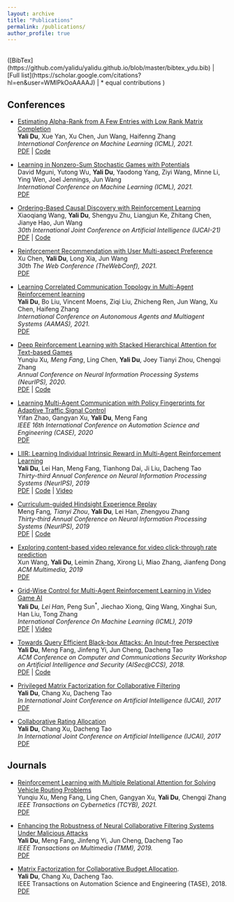 ```yaml
---
layout: archive
title: "Publications"
permalink: /publications/
author_profile: true
---
```

<br>
([BibTex](https://github.com/yalidu/yalidu.github.io/blob/master/bibtex_ydu.bib) 
| [Full list](https://scholar.google.com/citations?hl=en&user=WMlPkOoAAAAJ)
| * equal contributions
)

## Conferences

* [Estimating Alpha-Rank from A Few Entries with Low Rank Matrix Completion]() <br>
**Yali Du**, Xue Yan, Xu Chen, Jun Wang, Haifenng Zhang <br>
<i>  International Conference on Machine Learning (ICML), 2021.  </i> <br>
 [PDF](http://proceedings.mlr.press/v139/du21e/du21e.pdf)
 |
 [Code](https://github.com/yalidu/optEval)

* [Learning in Nonzero-Sum Stochastic Games with Potentials]() <br>
David Mguni, Yutong Wu, **Yali Du**, Yaodong Yang, Ziyi Wang, Minne Li, Ying Wen, Joel Jennings, Jun Wang <br>
<i>  International Conference on Machine Learning (ICML), 2021.  </i> <br>
 [PDF](https://arxiv.org/pdf/2103.09284.pdf)


* [Ordering-Based Causal Discovery with Reinforcement Learning]() <br>
Xiaoqiang Wang,
**Yali Du**,
Shengyu Zhu,
Liangjun Ke,
Zhitang Chen,
Jianye Hao,
Jun Wang  <br>
<i> 30th International Joint Conference on Artificial Intelligence (IJCAI-21) </i> <br> 
[PDF](https://arxiv.org/abs/2105.06631)
|
[Code](https://github.com/huawei-noah/trustworthyAI/tree/master/gcastle)


* [Reinforcement Recommendation with User Multi-aspect Preference]() <br>
Xu Chen, **Yali Du**, Long Xia,  Jun Wang <br>
<i> 30th The Web Conference (TheWebConf), 2021.  </i> <br>
 [PDF](https://drive.google.com/file/d/1sgF6G6I2fhOwCGNS3Tfwc12C1y01B2VC/view?usp=sharing)

* [Learning Correlated Communication Topology in Multi-Agent Reinforcement learning]() <br>
**Yali Du**,  Bo Liu, Vincent Moens, Ziqi Liu,  Zhicheng Ren,  Jun Wang, Xu Chen, Haifeng Zhang <br>
<i> International Conference on Autonomous Agents and Multiagent Systems (AAMAS), 2021.  </i> <br>
 [PDF](http://www.ifaamas.org/Proceedings/aamas2021/pdfs/p456.pdf)

* [Deep Reinforcement Learning with Stacked Hierarchical Attention for Text-based Games]() <br>
Yunqiu Xu<sup>*</sup>, Meng Fang<sup>*</sup>, Ling Chen, **Yali Du**, Joey Tianyi Zhou, Chengqi Zhang <br>
<i> Annual Conference on Neural Information Processing Systems (NeurIPS), 2020.  </i> <br>
 [PDF](https://arxiv.org/abs/2010.11655)
| [Code](https://github.com/YunqiuXu/SHA-KG)

* [Learning Multi-Agent Communication with Policy Fingerprints for Adaptive Traffic Signal Control]() <br>
Yifan Zhao, Gangyan Xu, **Yali Du**, Meng Fang <br>
<i> IEEE 16th International Conference on Automation Science and Engineering (CASE), 2020 </i> <br>
 [PDF](https://ieeexplore.ieee.org/document/9216981)
 
* [LIIR: Learning Individual Intrinsic Reward in Multi-Agent Reinforcement Learning]() <br>
**Yali Du**, Lei Han, Meng Fang, Tianhong Dai, Ji Liu, Dacheng Tao<br>
<i> Thirty-third Annual Conference on Neural Information Processing Systems (NeurIPS), 2019 </i> <br>
[PDF](http://papers.nips.cc/paper/8691-liir-learning-individual-intrinsic-reward-in-multi-agent-reinforcement-learning.pdf) 
| [Code](https://github.com/yalidu/liir)
| [Video](https://drive.google.com/file/d/1JZFRF2cDoBQLzgxRg3I2fgAAnLEvH-01/view)

* [Curriculum-guided Hindsight Experience Replay]() <br>
Meng Fang<sup>*</sup>, Tianyi Zhou<sup>*</sup>, **Yali Du**, Lei Han, Zhengyou Zhang <br>
<i> Thirty-third Annual Conference on Neural Information Processing Systems (NeurIPS), 2019 </i> <br>
[PDF](https://papers.nips.cc/paper/9425-curriculum-guided-hindsight-experience-replay.pdf)
| [Code](https://github.com/mengf1/cher)

* [Exploring content-based video relevance for video click-through rate prediction]() <br>
Xun Wang, **Yali Du**, Leimin Zhang, Xirong Li, Miao Zhang, Jianfeng Dong <br>
<i> ACM Multimedia, 2019</i> <br>
[PDF](https://dl.acm.org/doi/pdf/10.1145/3343031.3356053)

* [Grid-Wise Control for Multi-Agent Reinforcement Learning in Video Game AI]() <br>
 **Yali Du**<sup>*</sup>, Lei Han<sup>*</sup>, Peng Sun<sup>*</sup>, Jiechao Xiong, Qing Wang, Xinghai Sun, Han Liu, Tong Zhang <br>
<i> International Conference On Machine Learning (ICML), 2019</i> <br>
[PDF](http://proceedings.mlr.press/v97/han19a/han19a.pdf)
| [Video](https://www.youtube.com/watch?v=LTcr01iTgZA)
* [Towards Query Efficient Black-box Attacks: An Input-free Perspective]() <br>
**Yali Du**, Meng Fang, Jinfeng Yi, Jun Cheng, Dacheng Tao <br>
<i> ACM Conference on Computer and Communications Security Workshop on
Artificial Intelligence and Security (AISec@CCS), 2018. </i> <br>
[PDF](https://dl.acm.org/doi/pdf/10.1145/3270101.3270106) |
[Code](https://github.com/yalidu/input-free-attack)

* [Privileged Matrix Factorization for Collaborative Filtering]() <br>
**Yali Du**, Chang Xu, Dacheng Tao <br>
<i>  In International Joint Conference on Artificial Intelligence (IJCAI), 2017 </i> <br>
[PDF](https://opus.lib.uts.edu.au/bitstream/10453/126369/1/0223.pdf)

* [Collaborative Rating Allocation]() <br>
**Yali Du**, Chang Xu, Dacheng Tao <br>
<i>In International Joint Conference on Artificial Intelligence (IJCAI), 2017  </i> <br>
[PDF](https://opus.lib.uts.edu.au/bitstream/10453/126336/4/ijcai17-Collaborative%20Rating%20Allocation.pdf)

## Journals

* [ Reinforcement Learning with Multiple Relational Attention for Solving Vehicle Routing Problems
]() <br>
Yunqiu Xu, Meng Fang, Ling Chen, Gangyan Xu, **Yali Du**, Chengqi Zhang <br>
<i> IEEE Transactions on Cybernetics (TCYB), 2021.  </i> <br>
[PDF](https://ieeexplore.ieee.org/abstract/document/9478307)

* [ Enhancing the Robustness of Neural Collaborative Filtering Systems Under Malicious Attacks]() <br>
**Yali Du**, Meng Fang, Jinfeng Yi, Jun Cheng, Dacheng Tao <br>
<i> IEEE Transactions on Multimedia (TMM), 2019.  </i> <br>
[PDF](https://ieeexplore.ieee.org/stamp/stamp.jsp?arnumber=8576563)

*  [Matrix Factorization for Collaborative Budget Allocation](). <br>
**Yali Du**, Chang Xu, Dacheng Tao. <br>
IEEE Transactions on Automation Science and Engineering (TASE), 2018. <br>
[PDF](https://ieeexplore.ieee.org/stamp/stamp.jsp?arnumber=8437150)


